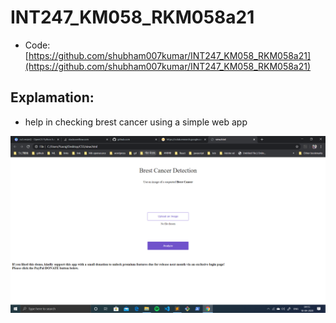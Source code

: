 # INT247_KM058_RKM058a21
- Code:[https://github.com/shubham007kumar/INT247_KM058_RKM058a21](https://github.com/shubham007kumar/INT247_KM058_RKM058a21)

## Explamation:
- help in checking brest cancer using a simple web app

![alt text](https://github.com/shubham007kumar/INT247_KM058_RKM058a21/blob/master/image/2020-04-10%20(1).png)
